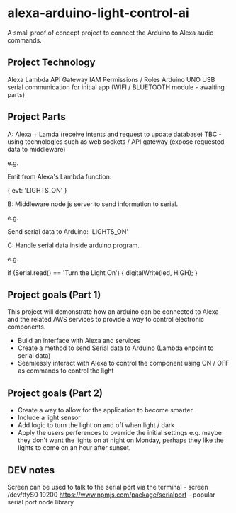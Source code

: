 # alexa-arduino-light-control-ai
A small proof of concept project to connect the Arduino to Alexa audio commands.

## Project Technology

Alexa
Lambda
API Gateway
IAM Permissions / Roles
Arduino UNO
USB serial communication for initial app 
(WIFI / BLUETOOTH module - awaiting parts)

## Project Parts

A: Alexa + Lamda (receive intents and request to update database)
TBC - using technologies such as web sockets / API gateway (expose requested data to middleware)

e.g.

Emit from Alexa's Lambda function:

{
   evt: 'LIGHTS_ON'
}

B: Middleware node js server to send information to serial.

e.g.

Send serial data to Arduino: 'LIGHTS_ON'

C: Handle serial data inside arduino program.

e.g.

if (Serial.read() == 'Turn the Light On') {
  digitalWrite(led, HIGH);
}

## Project goals (Part 1)

This project will demonstrate how an arduino can be connected to Alexa and the related AWS services to provide a way to control electronic components. 

- Build an interface with Alexa and services
- Create a method to send Serial data to Arduino (Lambda enpoint to serial data)
- Seamlessly interact with Alexa to control the component using ON / OFF as commands to control the light

## Project goals (Part 2)

- Create a way to allow for the application to become smarter. 
- Include a light sensor
- Add logic to turn the light on and off when light / dark 
- Apply the users perferences to override the initial settings e.g. maybe they don't want the lights on at night on Monday, perhaps they like the lights to come on an hour after sunset. 

## DEV notes

Screen can be used to talk to the serial port via the terminal - screen /dev/ttyS0 19200
https://www.npmjs.com/package/serialport - popular serial port node library
